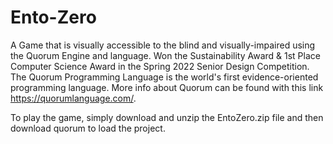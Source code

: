 # Ento-Zero
A Game that is visually accessible to the blind and visually-impaired using the Quorum Engine and language.
Won the Sustainability Award & 1st Place Computer Science Award in the Spring 2022 Senior Design Competition.
The Quorum Programming Language is the world's first evidence-oriented programming language.
More info about Quorum can be found with this link https://quorumlanguage.com/.

To play the game, simply download and unzip the EntoZero.zip file and then download quorum to load the project.
